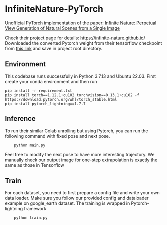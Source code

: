 # InfiniteNature-PyTorch

Unofficial PyTorch implementation of the paper: [Infinite Nature: Perpetual View Generation of Natural Scenes from a Single Image](https://arxiv.org/abs/2012.09855)

Check their project page for details: https://infinite-nature.github.io/
Downloaded the converted Pytorch weight from their tensorflow checkpoint from [this link](https://drive.google.com/file/d/14y4OKighwK82YpMxt6H4bPr_kNy2AB_N/view?usp=sharing) and save in project root directory.

## Environment
This codebase runs successfully in Python 3.7.13 and Ubuntu 22.03. First create your conda environment and then run
```angular2html
pip install -r requirement.txt
pip install torch==1.12.1+cu102 torchvision==0.13.1+cu102 -f https://download.pytorch.org/whl/torch_stable.html
pip install pytorch_lightning==1.7.7
```
## Inference

To run their similar Colab unrolling but using Pytorch, you can run the following command with fixed pose and next pose. 
```angular2html
    python main.py
```

Feel free to modify the next pose to have more interesting trajectory. We manually check our output image for one-step extrapolation is exactly the same as those in Tensorflow

## Train
For each dataset, you need to first prepare a config file and write your own data loader. Make sure you follow our provided config and dataloader example on google_earth dataset. 
The training is wrapped in Pytorch-lightning framework

```angular2html 
    python train.py
```
